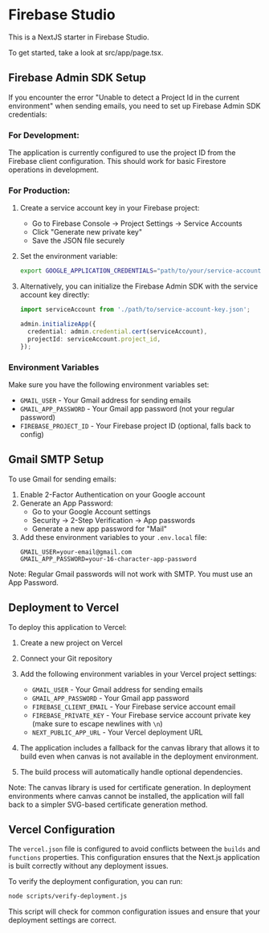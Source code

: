 # Firebase Studio

This is a NextJS starter in Firebase Studio.

To get started, take a look at src/app/page.tsx.

## Firebase Admin SDK Setup

If you encounter the error "Unable to detect a Project Id in the current environment" when sending emails, you need to set up Firebase Admin SDK credentials:

### For Development:

The application is currently configured to use the project ID from the Firebase client configuration. This should work for basic Firestore operations in development.

### For Production:

1. Create a service account key in your Firebase project:
   - Go to Firebase Console → Project Settings → Service Accounts
   - Click "Generate new private key"
   - Save the JSON file securely

2. Set the environment variable:
   ```bash
   export GOOGLE_APPLICATION_CREDENTIALS="path/to/your/service-account-key.json"
   ```

3. Alternatively, you can initialize the Firebase Admin SDK with the service account key directly:
   ```typescript
   import serviceAccount from './path/to/service-account-key.json';
   
   admin.initializeApp({
     credential: admin.credential.cert(serviceAccount),
     projectId: serviceAccount.project_id,
   });
   ```

### Environment Variables

Make sure you have the following environment variables set:
- `GMAIL_USER` - Your Gmail address for sending emails
- `GMAIL_APP_PASSWORD` - Your Gmail app password (not your regular password)
- `FIREBASE_PROJECT_ID` - Your Firebase project ID (optional, falls back to config)

## Gmail SMTP Setup

To use Gmail for sending emails:

1. Enable 2-Factor Authentication on your Google account
2. Generate an App Password:
   - Go to your Google Account settings
   - Security → 2-Step Verification → App passwords
   - Generate a new app password for "Mail"
3. Add these environment variables to your `.env.local` file:
   ```
   GMAIL_USER=your-email@gmail.com
   GMAIL_APP_PASSWORD=your-16-character-app-password
   ```

Note: Regular Gmail passwords will not work with SMTP. You must use an App Password.

## Deployment to Vercel

To deploy this application to Vercel:

1. Create a new project on Vercel
2. Connect your Git repository
3. Add the following environment variables in your Vercel project settings:
   - `GMAIL_USER` - Your Gmail address for sending emails
   - `GMAIL_APP_PASSWORD` - Your Gmail app password
   - `FIREBASE_CLIENT_EMAIL` - Your Firebase service account email
   - `FIREBASE_PRIVATE_KEY` - Your Firebase service account private key (make sure to escape newlines with `\n`)
   - `NEXT_PUBLIC_APP_URL` - Your Vercel deployment URL

4. The application includes a fallback for the canvas library that allows it to build even when canvas is not available in the deployment environment.

5. The build process will automatically handle optional dependencies.

Note: The canvas library is used for certificate generation. In deployment environments where canvas cannot be installed, the application will fall back to a simpler SVG-based certificate generation method.

## Vercel Configuration

The `vercel.json` file is configured to avoid conflicts between the `builds` and `functions` properties. This configuration ensures that the Next.js application is built correctly without any deployment issues.

To verify the deployment configuration, you can run:
```bash
node scripts/verify-deployment.js
```

This script will check for common configuration issues and ensure that your deployment settings are correct.